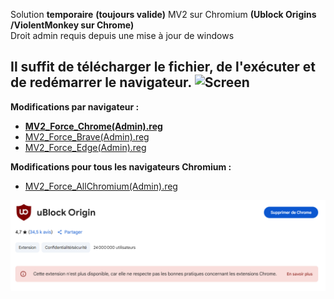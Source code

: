 Solution **temporaire** **(toujours valide)** MV2 sur Chromium **(Ublock Origins /ViolentMonkey sur Chrome)**    
Droit admin requis depuis une mise à jour de windows   

## Il suffit de télécharger le fichier, de l'exécuter et de redémarrer le navigateur. ![Screen](/Ressources/download.png)

**Modifications par navigateur :**
- **[MV2_Force_Chrome(Admin).reg](./MV2_Force_Chrome(Admin).reg)**
- [MV2_Force_Brave(Admin).reg](./MV2_Force_Brave(Admin).reg)   
- [MV2_Force_Edge(Admin).reg](./MV2_Force_Edge(Admin).reg)   

**Modifications pour tous les navigateurs Chromium :**

- [MV2_Force_AllChromium(Admin).reg](./MV2_Force_AllChromium(Admin).reg)


![Screen](/Ressources/Thanks_Google_OpenSource.png)
